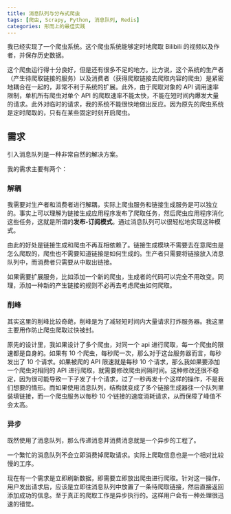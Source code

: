 ```yaml
---
title: 消息队列与分布式爬虫
tags: [爬虫, Scrapy, Python, 消息队列, Redis]
categories: 形而上的最佳实践
---
```


我已经实现了一个爬虫系统。这个爬虫系统能够定时地爬取 Bilibili 的视频以及作者，并保存历史数据。

这个爬虫运行得十分良好，但是还有很多不足的地方。比方说，这个系统的生产者（产生待爬取链接的服务）以及消费者（获得爬取链接去爬取内容的爬虫）是紧密地耦合在一起的，非常不利于系统的扩展。此外，由于爬取对象的 API 调用速率限制，单机所有爬虫对单个 API 的爬取速率不能太快，不能在短时间内爆发大量的请求。此外对临时的请求，我的系统不能很快地做出反应。因为原先的爬虫系统是定时爬取的，只有在某些固定时刻开启爬虫。

## 需求

引入消息队列是一种非常自然的解决方案。

我的需求主要有两个：

### 解耦

我需要对生产者和消费者进行解耦，实际上爬虫服务和链接生成服务是可以独立的。事实上可以理解为链接生成应用程序发布了爬取任务，然后爬虫应用程序消化这些任务，这就是所谓的**发布-订阅模式**。通过消息队列可以很轻松地实现这种模式。

由此的好处是链接生成和爬虫不再互相依赖了。链接生成模块不需要去在意爬虫是怎么爬取的，爬虫也不需要知道链接是如何生成的。生产者只需要将链接放入消息队列中，而消费者只需要从中取出链接。

如果需要扩展服务，比如添加一个新的爬虫，生成者的代码可以完全不用改变。同理，添加一种新的产生链接的规则不必再去考虑爬虫如何爬取。

### 削峰

其实这里的削峰比较奇葩，削峰是为了减轻短时间内大量请求打炸服务器。我这里主要用作防止爬虫爬取过快被封。

原先的设计里，我如果设计了多个爬虫，对同一个 api 进行爬取，每一个爬虫的限速都是自身的。如果有 10 个爬虫，每秒爬一次，那么对于这台服务器而言，每秒发出了 10 个请求。如果被爬的 API 限速就是每秒 10 个请求，那么我如果要添加一个爬虫对相同的 API 进行爬取，就需要修改爬虫间隔时间。这种修改还很不稳定，因为很可能导致一下子发了十个请求，过了一秒再发十个这样的操作，不是我们想要的情形。而如果使用消息队列，结构就变成了多个链接生成器往一个队列里装填链接，而一个爬虫服务以每秒 10 个链接的速度消耗请求，从而保障了峰值不会太高。

### 异步

既然使用了消息队列，那么传递消息并消费消息就是一个异步的工程了。

一个繁忙的消息队列不会立即消费掉爬取请求。实际上爬取信息也是一个相对比较慢的工序。

现在有一个需求是立即刷新数据，即需要立即放出爬虫进行爬取。针对这一操作，用户发出请求后，应该是立即往消息队列中放置了一条待爬取链接，然后直接返回添加成功的信息。至于真正的爬取工作是异步执行的。这样用户会有一种处理很迅速的错觉。
